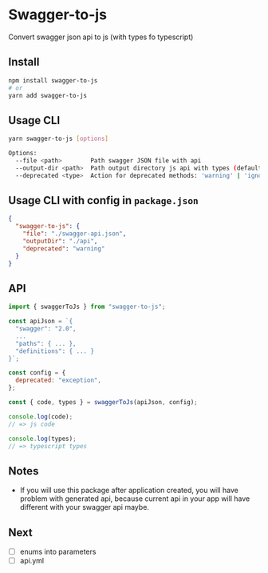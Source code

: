 # Swagger-to-js

Convert swagger json api to js (with types fo typescript)

## Install

```sh
npm install swagger-to-js
# or
yarn add swagger-to-js
```

## Usage CLI

```sh
yarn swagger-to-js [options]

Options:
  --file <path>        Path swagger JSON file with api
  --output-dir <path>  Path output directory js api with types (default: "./api")
  --deprecated <type>  Action for deprecated methods: 'warning' | 'ignore' | 'exception' (default: 'warning')
```

## Usage CLI with config in `package.json`

```json
{
  "swagger-to-js": {
    "file": "./swagger-api.json",
    "outputDir": "./api",
    "deprecated": "warning"
  }
}
```

## API

```js
import { swaggerToJs } from "swagger-to-js";

const apiJson = `{
  "swagger": "2.0",
  ...
  "paths": { ... },
  "definitions": { ... }
}`;

const config = {
  deprecated: "exception",
};

const { code, types } = swaggerToJs(apiJson, config);

console.log(code);
// => js code

console.log(types);
// => typescript types
```

## Notes

- If you will use this package after application created, you will have problem with generated api,
  because current api in your app will have different with your swagger api maybe.

## Next

- [ ] enums into parameters
- [ ] api.yml

